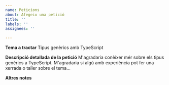 ```yaml
---
name: Peticions
about: Afegeix una petició
title: ''
labels: ''
assignees: ''

---
```


**Tema a tractar**
Tipus genèrics amb TypeScript

**Descripció detallada de la petició**
M'agradaria conèixer mér sobre els tipus genèrics a TypeScript. M'agradaria si algú amb experiència pot fer una xerrada o taller sobre el tema...

**Altres notes**
